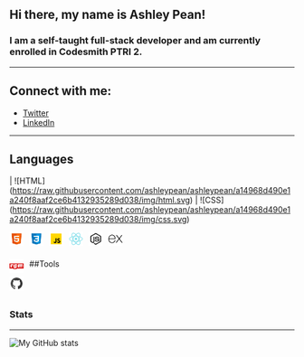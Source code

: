 ## Hi there, my name is Ashley Pean!
### I am a self-taught full-stack developer and am currently enrolled in Codesmith PTRI 2.

---

## Connect with me: 
- [Twitter](https://twitter.com/12sugarplums)
- [LinkedIn](https://www.linkedin.com/in/ashley-pean/)

---

## Languages 
| ![HTML] (https://raw.githubusercontent.com/ashleypean/ashleypean/a14968d490e1a240f8aaf2ce6b4132935289d038/img/html.svg) | ![CSS] (https://raw.githubusercontent.com/ashleypean/ashleypean/a14968d490e1a240f8aaf2ce6b4132935289d038/img/css.svg)

<img src = "https://raw.githubusercontent.com/ashleypean/ashleypean/a14968d490e1a240f8aaf2ce6b4132935289d038/img/html.svg" 
alt = "HTML" 
style = " float: left; margin-right: 10px; width: 25px; height: 25px;" />

<img src = "https://raw.githubusercontent.com/ashleypean/ashleypean/a14968d490e1a240f8aaf2ce6b4132935289d038/img/css.svg" 
alt = "CSS" 
style = " float: left; margin-right: 10px; width: 25px; height: 25px;" />

<img src = "https://raw.githubusercontent.com/ashleypean/ashleypean/a14968d490e1a240f8aaf2ce6b4132935289d038/img/javascript.svg" 
alt = "JavaScript" 
style = " float: left; margin-right: 10px; width: 25px; height: 25px;" />

<img src = "https://raw.githubusercontent.com/ashleypean/ashleypean/a14968d490e1a240f8aaf2ce6b4132935289d038/img/react.svg" 
alt = "React" 
style = " float: left; margin-right: 10px; width: 25px; height: 25px;" />

<img src = "https://raw.githubusercontent.com/ashleypean/ashleypean/a14968d490e1a240f8aaf2ce6b4132935289d038/img/nodejs.svg" 
alt = "NodeJS" 
style = " float: left; margin-right: 10px; width: 25px; height: 25px;" />

<img src = "https://raw.githubusercontent.com/ashleypean/ashleypean/a14968d490e1a240f8aaf2ce6b4132935289d038/img/express.svg"
alt = "Express JS"
style = "float: left; margin-right: 10px; width: 25px; height: 25px;">

<br />
<br />

##Tools
<img src = "https://raw.githubusercontent.com/ashleypean/ashleypean/1823e8f472de12cd8a6bc4fe7ca2fea37d983342/img/npm.svg"
  alt = "npm"
  style = "float: left; margin-right: 10px; width: 25px; height: 25px;" />

<img src = "https://raw.githubusercontent.com/ashleypean/ashleypean/1823e8f472de12cd8a6bc4fe7ca2fea37d983342/img/github.svg"
  alt = "github"
  style = "float: left; margin-right: 10px; width: 25px; height: 25px;" />

<br />
<br />

### Stats
---

![My GitHub stats](https://github-readme-stats.vercel.app/api?username=ashleypean&show_icons=true&hide_border=true&hide=stars&count_private=true&theme=midnight-purple)
